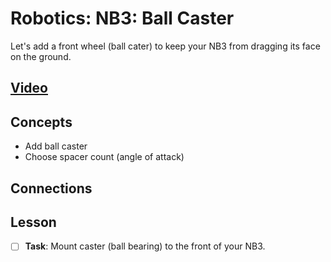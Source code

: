 # Robotics: NB3: Ball Caster
Let's add a front wheel (ball cater) to keep your NB3 from dragging its face on the ground.

## [Video]()

## Concepts
- Add ball caster
- Choose spacer count (angle of attack)

## Connections

## Lesson

- [ ] **Task**: Mount caster (ball bearing) to the front of your NB3.